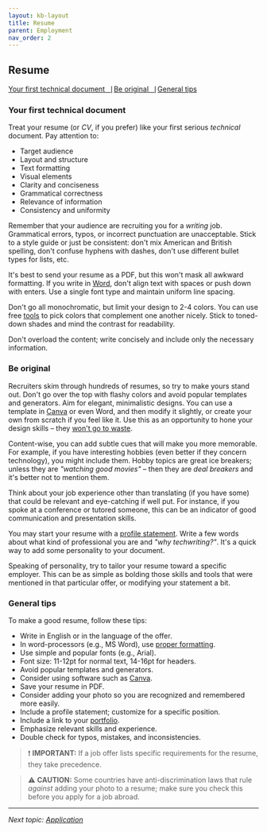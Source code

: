 ```yaml
---
layout: kb-layout
title: Resume
parent: Employment
nav_order: 2
---
```


## Resume

[Your first technical document⎹](#your-first-technical-document) [Be original⎹](#be-original) [General tips](#general-tips)

### Your first technical document

Treat your resume (or *CV*, if you prefer) like your first serious *technical* document. Pay attention to:  

* Target audience
* Layout and structure
* Text formatting
* Visual elements
* Clarity and conciseness
* Grammatical correctness
* Relevance of information
* Consistency and uniformity

Remember that your audience are recruiting you for a *writing* job. Grammatical errors, typos, or incorrect punctuation are unacceptable. Stick to a style guide or just be consistent: don't mix American and British spelling, don't confuse hyphens with dashes, don't use different bullet types for lists, etc.  

It's best to send your resume as a PDF, but this won't mask all awkward formatting. If you write in [Word](../../05-tools/1-writing-and-text-editing/index.md/#wysiwyg), don't align text with spaces or push down with enters. Use a single font type and maintain uniform line spacing.  

Don't go all monochromatic, but limit your design to 2-4 colors. You can use free [tools](https://paletton.com/) to pick colors that complement one another nicely. Stick to toned-down shades and mind the contrast for readability.  

Don't overload the content; write concisely and include only the necessary information.  

### Be original

Recruiters skim through hundreds of resumes, so try to make yours stand out. Don't go over the top with flashy colors and avoid popular templates and generators. Aim for elegant, minimalistic designs. You can use a template in [Canva](https://www.canva.com/resumes/) or even Word, and then modify it slightly, or create your own from scratch if you feel like it. Use this as an opportunity to hone your design skills – they [won't go to waste](../../04-learning-the-basics/3-content-design/index.md/#graphic-design).  

Content-wise, you can add subtle cues that will make you more memorable. For example, if you have interesting hobbies (even better if they concern technology), you might include them. Hobby topics are great ice breakers; unless they are *"watching good movies"* – then they are *deal breakers* and it's better not to mention them.  

Think about your job experience other than translating (if you have some) that could be relevant and eye-catching if well put. For instance, if you spoke at a conference or tutored someone, this can be an indicator of good communication and presentation skills.  

You may start your resume with a [profile statement](https://www.careereducation.columbia.edu/resources/how-write-resume-profile-or-summary-statement). Write a few words about what kind of professional you are and *"why techwriting?"*. It's a quick way to add some personality to your document.  

Speaking of personality, try to tailor your resume toward a specific employer. This can be as simple as bolding those skills and tools that were mentioned in that particular offer, or modifying your statement a bit.  

### General tips

To make a good resume, follow these tips:  

* Write in English or in the language of the offer.
* In word-processors (e.g., MS Word), use [proper formatting](../../05-tools/1-writing-and-text-editing/index.md/#wysiwyg).
* Use simple and popular fonts (e.g., Arial).
* Font size: 11-12pt for normal text, 14-16pt for headers.
* Avoid popular templates and generators.
* Consider using software such as [Canva](https://www.canva.com/resumes/).
* Save your resume in PDF.
* Consider adding your photo so you are recognized and remembered more easily.
* Include a profile statement; customize for a specific position.
* Include a link to your [portfolio](../1-portfolio/).
* Emphasize relevant skills and experience.
* Double check for typos, mistakes, and inconsistencies.

> ❗ **IMPORTANT:** If a job offer lists specific requirements for the resume, they take precedence.  

> ⚠️ **CAUTION:** Some countries have anti-discrimination laws that rule *against* adding your photo to a resume; make sure you check this before you apply for a job abroad.  

---

*Next topic: [Application](../3-application/)*